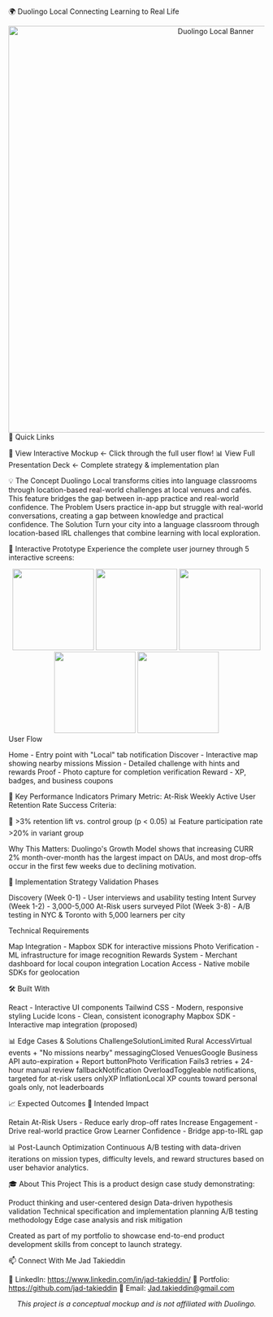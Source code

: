 🌍 Duolingo Local
Connecting Learning to Real Life
<div align="center">
  <img src="./images/banner.png" alt="Duolingo Local Banner" width="800"/>
</div>
🎯 Quick Links

📱 View Interactive Mockup ← Click through the full user flow!
📊 View Full Presentation Deck ← Complete strategy & implementation plan


💡 The Concept
Duolingo Local transforms cities into language classrooms through location-based real-world challenges at local venues and cafés. This feature bridges the gap between in-app practice and real-world confidence.
The Problem
Users practice in-app but struggle with real-world conversations, creating a gap between knowledge and practical confidence.
The Solution
Turn your city into a language classroom through location-based IRL challenges that combine learning with local exploration.

📱 Interactive Prototype
Experience the complete user journey through 5 interactive screens:
<div align="center">
  <img src="./images/home-screen.png" width="160"/>
  <img src="./images/discover-screen.png" width="160"/>
  <img src="./images/mission-screen.png" width="160"/>
  <img src="./images/photo-screen.png" width="160"/>
  <img src="./images/success-screen.png" width="160"/>
</div>
User Flow

Home - Entry point with "Local" tab notification
Discover - Interactive map showing nearby missions
Mission - Detailed challenge with hints and rewards
Proof - Photo capture for completion verification
Reward - XP, badges, and business coupons


🎯 Key Performance Indicators
Primary Metric: At-Risk Weekly Active User Retention Rate
Success Criteria:

🎯 >3% retention lift vs. control group (p < 0.05)
📊 Feature participation rate >20% in variant group

Why This Matters:
Duolingo's Growth Model shows that increasing CURR 2% month-over-month has the largest impact on DAUs, and most drop-offs occur in the first few weeks due to declining motivation.

🚀 Implementation Strategy
Validation Phases

Discovery (Week 0-1) - User interviews and usability testing
Intent Survey (Week 1-2) - 3,000-5,000 At-Risk users surveyed
Pilot (Week 3-8) - A/B testing in NYC & Toronto with 5,000 learners per city

Technical Requirements

Map Integration - Mapbox SDK for interactive missions
Photo Verification - ML infrastructure for image recognition
Rewards System - Merchant dashboard for local coupon integration
Location Access - Native mobile SDKs for geolocation


🛠️ Built With

React - Interactive UI components
Tailwind CSS - Modern, responsive styling
Lucide Icons - Clean, consistent iconography
Mapbox SDK - Interactive map integration (proposed)


📊 Edge Cases & Solutions
ChallengeSolutionLimited Rural AccessVirtual events + "No missions nearby" messagingClosed VenuesGoogle Business API auto-expiration + Report buttonPhoto Verification Fails3 retries + 24-hour manual review fallbackNotification OverloadToggleable notifications, targeted for at-risk users onlyXP InflationLocal XP counts toward personal goals only, not leaderboards

📈 Expected Outcomes
🎯 Intended Impact

Retain At-Risk Users - Reduce early drop-off rates
Increase Engagement - Drive real-world practice
Grow Learner Confidence - Bridge app-to-IRL gap

📊 Post-Launch Optimization
Continuous A/B testing with data-driven iterations on mission types, difficulty levels, and reward structures based on user behavior analytics.

🎓 About This Project
This is a product design case study demonstrating:

Product thinking and user-centered design
Data-driven hypothesis validation
Technical specification and implementation planning
A/B testing methodology
Edge case analysis and risk mitigation

Created as part of my portfolio to showcase end-to-end product development skills from concept to launch strategy.

📫 Connect With Me
Jad Takieddin

🔗 LinkedIn: https://www.linkedin.com/in/jad-takieddin/
💼 Portfolio: https://github.com/jad-takieddin
📧 Email: Jad.takieddin@gmail.com


<div align="center">
  <i>This project is a conceptual mockup and is not affiliated with Duolingo. </i>
</div>
